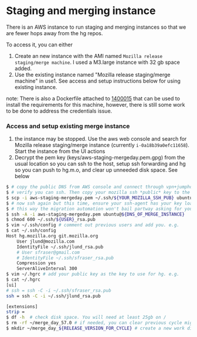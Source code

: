# Staging and merging instance

There is an AWS instance to run staging and merging instances so that we are fewer hops away from the hg repos.

To access it, you can either
1. Create an new instance with the AMI named ```Mozilla release staging/merge machine```.  I used a M3.large instance with 32 gb space added.
2. Use the existing instance named "Mozilla release staging/merge machine" in use1. See access and setup instructions below for using  existing instance.

note: There is also a Dockerfile attached to <a href="https://bugzilla.mozilla.org/show_bug.cgi?id=1400015">1400015</a> that can be used to install the requirements for this machine, however, there is still some work to be done to address the credentials issue.

### Access and setup existing merge instance

1. the instance may be stopped. Use the aws web console and search for Mozilla release staging/merge instance (currently `i-0a18b39a0efc11658`). Start the instance from the UI actions
2. Decrypt the pem key (keys/aws-staging-mergeday.pem.gpg) from the usual location so you can ssh to the host, setup ssh forwarding and hg so you can push to hg.m.o, and clear up unneeded disk space. See below

```bash
$ # copy the public DNS from AWS console and connect through vpn+jumphost using the `ubuntu` user : e.g. ubuntu@ec2-54-83-67-250.compute-1.amazonaws.com
$ # verify you can ssh. Then copy your mozilla ssh *public* key to the remote merge instance
$ scp -i aws-staging-mergeday.pem ~/.ssh/${YOUR_MOZILLA_SSH_PUB} ubuntu@${DNS_OF_MERGE_INSTANCE}:~/.ssh/${USER}_rsa.pub
$ # now ssh again but this time, ensure your ssh-agent has your key loaded and forward the agent
$ # this way the migration automation won't bail partway asking for your passphrase when communicating with hg.m.o
$ ssh -A -i aws-staging-mergeday.pem ubuntu@${DNS_OF_MERGE_INSTANCE}
$ chmod 600 ~/.ssh/${USER}_rsa.pub
$ vim ~/.ssh/config # comment out previous users and add you. e.g.
$ cat ~/.ssh/config
Host hg.mozilla.org git.mozilla.org
    User jlund@mozilla.com
    IdentityFile ~/.ssh/jlund_rsa.pub
    # User sfraser@gmail.com
    # IdentityFile ~/.ssh/sfraser_rsa.pub
    Compression yes
    ServerAliveInterval 300
$ vim ~/.hgrc # add your public key as the key to use for hg. e.g.
$ cat ~/.hgrc
[ui]
# ssh = ssh -C -i ~/.ssh/sfraser_rsa.pub
ssh = ssh -C -i ~/.ssh/jlund_rsa.pub

[extensions]
strip =
$ df -h  # check disk space. You will need at least 25gb on /
$ rm -rf ~/merge_day_57.0 # if needed, you can clear previous cycle migrations that were completed, like so
$ mkdir ~/merge_day_${RELEASE_VERSION_FOR_CYCLE} # create a new work dir. This will be used for all migrations in the current cycle
```
